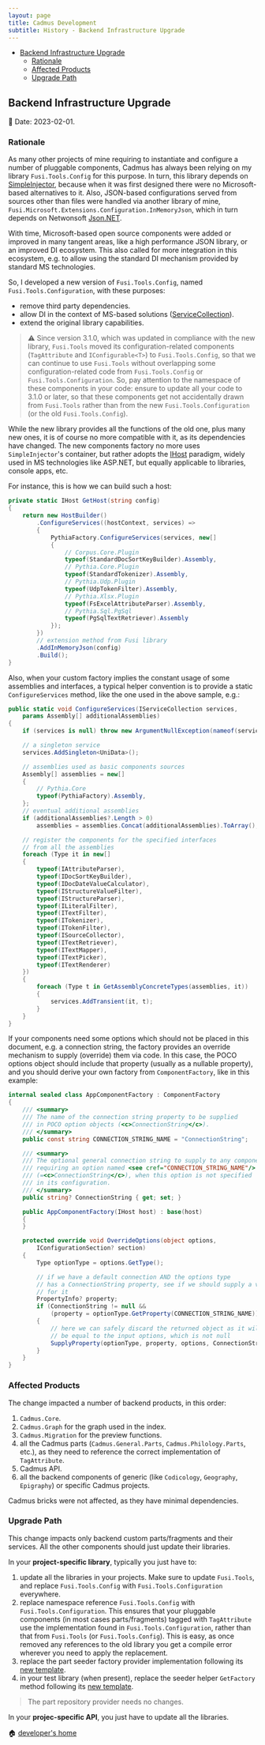 ```yaml
---
layout: page
title: Cadmus Development
subtitle: History - Backend Infrastructure Upgrade
---
```


- [Backend Infrastructure Upgrade](#backend-infrastructure-upgrade)
  - [Rationale](#rationale)
  - [Affected Products](#affected-products)
  - [Upgrade Path](#upgrade-path)

## Backend Infrastructure Upgrade

📆 Date: 2023-02-01.

### Rationale

As many other projects of mine requiring to instantiate and configure a number of pluggable components, Cadmus has always been relying on my library `Fusi.Tools.Config` for this purpose. In turn, this library depends on [SimpleInjector](https://simpleinjector.org/), because when it was first designed there were no Microsoft-based alternatives to it. Also, JSON-based configurations served from sources other than files were handled via another library of mine, `Fusi.Microsoft.Extensions.Configuration.InMemoryJson`, which in turn depends on Netwonsoft [Json.NET](https://www.newtonsoft.com/json).

With time, Microsoft-based open source components were added or improved in many tangent areas, like a high performance JSON library, or an improved DI ecosystem. This also called for more integration in this ecosystem, e.g. to allow using the standard DI mechanism provided by standard MS technologies.

So, I developed a new version of `Fusi.Tools.Config`, named `Fusi.Tools.Configuration`, with these purposes:

- remove third party dependencies.
- allow DI in the context of MS-based solutions ([ServiceCollection](https://learn.microsoft.com/en-us/dotnet/api/microsoft.extensions.dependencyinjection.servicecollection?view=dotnet-plat-ext-7.0)).
- extend the original library capabilities.

>⚠️ Since version 3.1.0, which was updated in compliance with the new library, `Fusi.Tools` moved its configuration-related components (`TagAttribute` and `IConfigurable<T>`) to `Fusi.Tools.Config`, so that we can continue to use `Fusi.Tools` without overlapping some configuration-related code from `Fusi.Tools.Config` or `Fusi.Tools.Configuration`. So, pay attention to the namespace of these components in your code: ensure to update all your code to 3.1.0 or later, so that these components get not accidentally drawn from `Fusi.Tools` rather than from the new `Fusi.Tools.Configuration` (or the old `Fusi.Tools.Config`).

While the new library provides all the functions of the old one, plus many new ones, it is of course no more compatible with it, as its dependencies have changed. The new components factory no more uses `SimpleInjector`'s container, but rather adopts the [IHost](https://learn.microsoft.com/en-us/dotnet/core/extensions/generic-host) paradigm, widely used in MS technologies like ASP.NET, but equally applicable to libraries, console apps, etc.

For instance, this is how we can build such a host:

```cs
private static IHost GetHost(string config)
{
    return new HostBuilder()
        .ConfigureServices((hostContext, services) =>
        {
            PythiaFactory.ConfigureServices(services, new[]
            {
                // Corpus.Core.Plugin
                typeof(StandardDocSortKeyBuilder).Assembly,
                // Pythia.Core.Plugin
                typeof(StandardTokenizer).Assembly,
                // Pythia.Udp.Plugin
                typeof(UdpTokenFilter).Assembly,
                // Pythia.Xlsx.Plugin
                typeof(FsExcelAttributeParser).Assembly,
                // Pythia.Sql.PgSql
                typeof(PgSqlTextRetriever).Assembly
            });
        })
        // extension method from Fusi library
        .AddInMemoryJson(config)
        .Build();
}
```

Also, when your custom factory implies the constant usage of some assemblies and interfaces, a typical helper convention is to provide a static `ConfigureServices` method, like the one used in the above sample, e.g.:

```cs
public static void ConfigureServices(IServiceCollection services,
    params Assembly[] additionalAssemblies)
{
    if (services is null) throw new ArgumentNullException(nameof(services));

    // a singleton service
    services.AddSingleton<UniData>();

    // assemblies used as basic components sources
    Assembly[] assemblies = new[]
    {
        // Pythia.Core
        typeof(PythiaFactory).Assembly,
    };
    // eventual additional assemblies
    if (additionalAssemblies?.Length > 0)
        assemblies = assemblies.Concat(additionalAssemblies).ToArray();

    // register the components for the specified interfaces
    // from all the assemblies
    foreach (Type it in new[]
    {
        typeof(IAttributeParser),
        typeof(IDocSortKeyBuilder),
        typeof(IDocDateValueCalculator),
        typeof(IStructureValueFilter),
        typeof(IStructureParser),
        typeof(ILiteralFilter),
        typeof(ITextFilter),
        typeof(ITokenizer),
        typeof(ITokenFilter),
        typeof(ISourceCollector),
        typeof(ITextRetriever),
        typeof(ITextMapper),
        typeof(ITextPicker),
        typeof(ITextRenderer)
    })
    {
        foreach (Type t in GetAssemblyConcreteTypes(assemblies, it))
        {
            services.AddTransient(it, t);
        }
    }
}
```

If your components need some options which should not be placed in this document, e.g. a connection string, the factory provides an override mechanism to supply (override) them via code. In this case, the POCO options object should include that property (usually as a nullable property), and you should derive your own factory from `ComponentFactory`, like in this example:

```cs
internal sealed class AppComponentFactory : ComponentFactory
{
    /// <summary>
    /// The name of the connection string property to be supplied
    /// in POCO option objects (<c>ConnectionString</c>).
    /// </summary>
    public const string CONNECTION_STRING_NAME = "ConnectionString";

    /// <summary>
    /// The optional general connection string to supply to any component
    /// requiring an option named <see cref="CONNECTION_STRING_NAME"/>
    /// (=<c>ConnectionString</c>), when this option is not specified
    /// in its configuration.
    /// </summary>
    public string? ConnectionString { get; set; }

    public AppComponentFactory(IHost host) : base(host)
    {
    }

    protected override void OverrideOptions(object options,
        IConfigurationSection? section)
    {
        Type optionType = options.GetType();

        // if we have a default connection AND the options type
        // has a ConnectionString property, see if we should supply a value
        // for it
        PropertyInfo? property;
        if (ConnectionString != null &&
            (property = optionType.GetProperty(CONNECTION_STRING_NAME)) != null)
        {
            // here we can safely discard the returned object as it will
            // be equal to the input options, which is not null
            SupplyProperty(optionType, property, options, ConnectionString);
        }
    }
}
```

### Affected Products

The change impacted a number of backend products, in this order:

1. `Cadmus.Core`.
2. `Cadmus.Graph` for the graph used in the index.
3. `Cadmus.Migration` for the preview functions.
4. all the Cadmus parts (`Cadmus.General.Parts`, `Cadmus.Philology.Parts`, etc.), as they need to reference the correct implementation of `TagAttribute`.
5. Cadmus API.
6. all the backend components of generic (like `Codicology`, `Geography`, `Epigraphy`) or specific Cadmus projects.

Cadmus bricks were not affected, as they have minimal dependencies.

### Upgrade Path

This change impacts only backend custom parts/fragments and their services. All the other components should just update their libraries.

In your **project-specific library**, typically you just have to:

1. update all the libraries in your projects. Make sure to update `Fusi.Tools`, and replace `Fusi.Tools.Config` with `Fusi.Tools.Configuration` everywhere.
2. replace namespace reference `Fusi.Tools.Config` with `Fusi.Tools.Configuration`. This ensures that your pluggable components (in most cases parts/fragments) tagged with `TagAttribute` use the implementation found in `Fusi.Tools.Configuration`, rather than that from `Fusi.Tools` (or `Fusi.Tools.Config`). This is easy, as once removed any references to the old library you get a compile error wherever you need to apply the replacement.
3. replace the part seeder factory provider implementation following its [new template](../backend/services.md#part-seeder-factory-provider).
4. in your test library (when present), replace the seeder helper `GetFactory` method following its [new template](../backend/part-seeders.md#test-helper).

>The part repository provider needs no changes.

In your **projec-specific API**, you just have to update all the libraries.

🏠 [developer's home](../toc.md)
